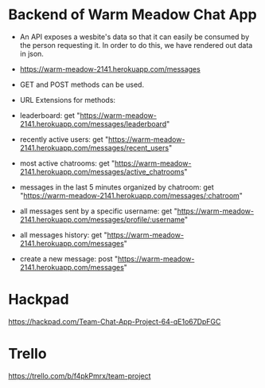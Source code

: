 Backend of Warm Meadow Chat App
===============================

* An API exposes a wesbite's data so that it can easily be consumed by the person requesting it. In order to do this, we have rendered out data in json.

* https://warm-meadow-2141.herokuapp.com/messages

* GET and POST methods can be used.

* URL Extensions for methods:

* leaderboard:  get "https://warm-meadow-2141.herokuapp.com/messages/leaderboard"
* recently active users:  get "https://warm-meadow-2141.herokuapp.com/messages/recent_users"
* most active chatrooms:  get "https://warm-meadow-2141.herokuapp.com/messages/active_chatrooms"
* messages in the last 5 minutes organized by chatroom:  get "https://warm-meadow-2141.herokuapp.com/messages/:chatroom"
* all messages sent by a specific username:  get "https://warm-meadow-2141.herokuapp.com/messages/profile/:username"
* all messages history:  get "https://warm-meadow-2141.herokuapp.com/messages"
* create a new message:  post "https://warm-meadow-2141.herokuapp.com/messages"


Hackpad
========
https://hackpad.com/Team-Chat-App-Project-64-qE1o67DpFGC

Trello
========
https://trello.com/b/f4pkPmrx/team-project

